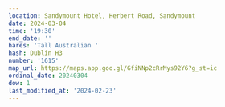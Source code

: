```yaml
---
location: Sandymount Hotel, Herbert Road, Sandymount
date: 2024-03-04
time: '19:30'
end_date: ''
hares: 'Tall Australian '
hash: Dublin H3
number: '1615'
map_url: https://maps.app.goo.gl/GfiNNp2cRrMys92Y6?g_st=ic
ordinal_date: 20240304
dow: 1
last_modified_at: '2024-02-23'
---
```


